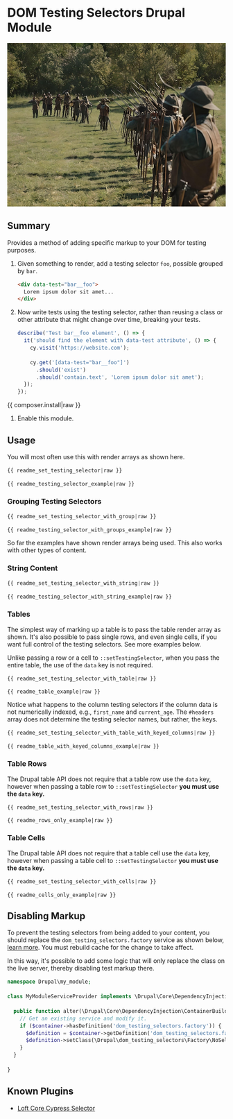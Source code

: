 <!--
id: readme
tags: ''
-->

# DOM Testing Selectors Drupal Module

![Hero](../../images/drupal_dom.jpg)

## Summary

Provides a method of adding specific markup to your DOM for testing purposes.

1. Given something to render, add a testing selector `foo`, possible grouped by `bar`.

    ```html
    <div data-test="bar__foo">
      Lorem ipsum dolor sit amet...
    </div>
    ```

1. Now write tests using the testing selector, rather than reusing a class or other attribute that might change over time, breaking your tests.

    ```js
    describe('Test bar__foo element', () => {
      it('should find the element with data-test attribute', () => {
        cy.visit('https://website.com');

        cy.get('[data-test="bar__foo"]')
          .should('exist')
          .should('contain.text', 'Lorem ipsum dolor sit amet');
      });
    });
    ```

{{ composer.install|raw }}
1. Enable this module.

## Usage

You will most often use this with render arrays as shown here.

```php
{{ readme_set_testing_selector|raw }}
```

```text
{{ readme_testing_selector_example|raw }}
```

### Grouping Testing Selectors

```php
{{ readme_set_testing_selector_with_group|raw }}
```

```text
{{ readme_testing_selector_with_groups_example|raw }}
```

So far the examples have shown render arrays being used. This also works with other types of content.

### String Content

```php
{{ readme_set_testing_selector_with_string|raw }}
```

```text
{{ readme_testing_selector_with_string_example|raw }}
```

### Tables

The simplest way of marking up a table is to pass the table render array as shown. It's also possible to pass single rows, and even single cells, if you want full control of the testing selectors. See more examples below.

Unlike passing a row or a cell to `::setTestingSelector`, when you pass the entire table, the use of the `data` key is not required.

```php
{{ readme_set_testing_selector_with_table|raw }}
```

```text
{{ readme_table_example|raw }}
```

Notice what happens to the column testing selectors if the column data is not numerically indexed, e.g., `first_name` and `current_age`. The `#headers` array does not determine the testing selector names, but rather, the keys.

```php
{{ readme_set_testing_selector_with_table_with_keyed_columns|raw }}
```

```text
{{ readme_table_with_keyed_columns_example|raw }}
```

### Table Rows

The Drupal table API does not require that a table row use the `data` key, however when passing a table row to `::setTestingSelector` **you must use the `data` key.**

```php
{{ readme_set_testing_selector_with_rows|raw }}
```

```text
{{ readme_rows_only_example|raw }}
```

### Table Cells

The Drupal table API does not require that a table cell use the `data` key, however when passing a table cell to `::setTestingSelector` **you must use the `data` key.**

```php
{{ readme_set_testing_selector_with_cells|raw }}
```

```text
{{ readme_cells_only_example|raw }}
```

## Disabling Markup

To prevent the testing selectors from being added to your content, you should replace the `dom_testing_selectors.factory` service as shown below, [learn more](https://www.drupal.org/docs/drupal-apis/services-and-dependency-injection/altering-existing-services-providing-dynamic-services). You must rebuild cache for the change to take affect.

In this way, it's possible to add some logic that will only replace the class on the live server, thereby disabling test markup there.

```php
namespace Drupal\my_module;

class MyModuleServiceProvider implements \Drupal\Core\DependencyInjection\ServiceModifierInterface {

  public function alter(\Drupal\Core\DependencyInjection\ContainerBuilder $container): void {
    // Get an existing service and modify it.
    if ($container->hasDefinition('dom_testing_selectors.factory')) {
      $definition = $container->getDefinition('dom_testing_selectors.factory');
      $definition->setClass(\Drupal\dom_testing_selectors\Factory\NoSelectorsFactory::class);
    }
  }

}
```

## Known Plugins

* [Loft Core Cypress Selector](https://github.com/aklump/loft-core-cypress-selector)
